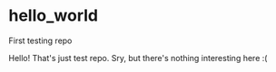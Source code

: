 # hello_world
First testing repo

Hello! That's just test repo. Sry, but there's nothing interesting here :(
